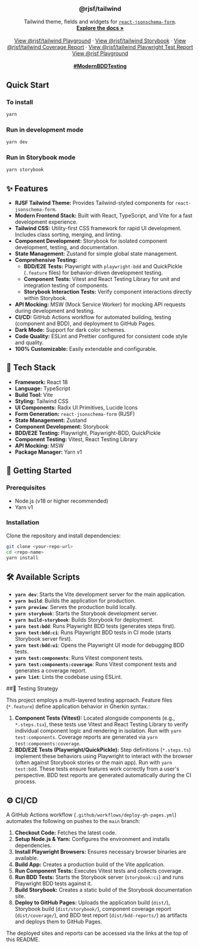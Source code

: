 <br />
<p align="center">
  <h3 align="center">@rjsf/tailwind</h3>

  <p align="center">
  Tailwind theme, fields and widgets for <a href="https://github.com/mozilla-services/react-jsonschema-form/"><code>react-jsonschema-form</code></a>.
    <br />
    <a href="https://rjsf-team.github.io/react-jsonschema-form/docs/"><strong>Explore the docs »</strong></a>
    <br />
    <br />
    <a href="https://cmelion.github.io/rjsf-tailwind/">View @rjsf/tailwind Playground</a>
    ·
    <a href="https://cmelion.github.io/rjsf-tailwind/storybook/">View @rjsf/tailwind Storybook</a>
    ·
    <a href="https://cmelion.github.io/rjsf-tailwind/coverage/">View @rjsf/tailwind Coverage Report</a>
    ·
    <a href="https://cmelion.github.io/rjsf-tailwind/bdd-reports/">View @rjsf/tailwind Playwright Test Report</a>
    <br />
    <a href="https://rjsf-team.github.io/react-jsonschema-form/">View @rjsf Playground</a>
    <br/><br/>
    <a href="https://www.linkedin.com/search/results/all/?keywords=%23ModernBDDTesting"><strong>#ModernBDDTesting</strong></a>
  </p>

## Quick Start

### To install

```bash
yarn
```

### Run in development mode

```bash
yarn dev
```

### Run in Storybook mode

```bash
yarn storybook
```


## ✨ Features

*   **RJSF Tailwind Theme:** Provides Tailwind-styled components for `react-jsonschema-form`.
*   **Modern Frontend Stack:** Built with React, TypeScript, and Vite for a fast development experience.
*   **Tailwind CSS:** Utility-first CSS framework for rapid UI development. Includes class sorting, merging, and linting.
*   **Component Development:** Storybook for isolated component development, testing, and documentation.
*   **State Management:** Zustand for simple global state management.
*   **Comprehensive Testing:**
    *   **BDD/E2E Tests:** Playwright with `playwright-bdd` and QuickPickle (`.feature` files) for behavior-driven development testing.
    *   **Component Tests:** Vitest and React Testing Library for unit and integration testing of components.
    *   **Storybook Interaction Tests:** Verify component interactions directly within Storybook.
*   **API Mocking:** MSW (Mock Service Worker) for mocking API requests during development and testing.
*   **CI/CD:** GitHub Actions workflow for automated building, testing (component and BDD), and deployment to GitHub Pages.
*   **Dark Mode:** Support for dark color schemes.
*   **Code Quality:** ESLint and Prettier configured for consistent code style and quality.
*   **100% Customizable:** Easily extendable and configurable.

## 🚀 Tech Stack

*   **Framework:** React 18
*   **Language:** TypeScript
*   **Build Tool:** Vite
*   **Styling:** Tailwind CSS
*   **UI Components:** Radix UI Primitives, Lucide Icons
*   **Form Generation:** `react-jsonschema-form` (RJSF)
*   **State Management:** Zustand
*   **Component Development:** Storybook
*   **BDD/E2E Testing:** Playwright, Playwright-BDD, QuickPickle
*   **Component Testing:** Vitest, React Testing Library
*   **API Mocking:** MSW
*   **Package Manager:** Yarn v1

## 🏁 Getting Started

### Prerequisites

*   Node.js (v18 or higher recommended)
*   Yarn v1

### Installation

Clone the repository and install dependencies:

```bash
git clone <your-repo-url>
cd <repo-name>
yarn install
```
## 🛠️ Available Scripts

*   **`yarn dev`**: Starts the Vite development server for the main application.
*   **`yarn build`**: Builds the application for production.
*   **`yarn preview`**: Serves the production build locally.
*   **`yarn storybook`**: Starts the Storybook development server.
*   **`yarn build-storybook`**: Builds Storybook for deployment.
*   **`yarn test:bdd`**: Runs Playwright BDD tests (generates steps first).
*   **`yarn test:bdd:ci`**: Runs Playwright BDD tests in CI mode (starts Storybook server first).
*   **`yarn test:bdd:ui`**: Opens the Playwright UI mode for debugging BDD tests.
*   **`yarn test:components`**: Runs Vitest component tests.
*   **`yarn test:components:coverage`**: Runs Vitest component tests and generates a coverage report.
*   **`yarn lint`**: Lints the codebase using ESLint.

##🧪 Testing Strategy

This project employs a multi-layered testing approach. Feature files (`*.feature`) define application behavior in Gherkin syntax.:

1.  **Component Tests (Vitest):** Located alongside components (e.g., `*.steps.tsx`), these tests use Vitest and React Testing Library to verify individual component logic and rendering in isolation. Run with `yarn test:components`. Coverage reports are generated via `yarn test:components:coverage`.
2.  **BDD/E2E Tests (Playwright/QuickPickle):**  Step definitions (`*.steps.ts`) implement these behaviors using Playwright to interact with the browser (often against Storybook stories or the main app). Run with `yarn test:bdd`. These tests ensure features work correctly from a user's perspective. BDD test reports are generated automatically during the CI process.

## ⚙️ CI/CD

A GitHub Actions workflow (`.github/workflows/deploy-gh-pages.yml`) automates the following on pushes to the `main` branch:

1.  **Checkout Code:** Fetches the latest code.
2.  **Setup Node.js & Yarn:** Configures the environment and installs dependencies.
3.  **Install Playwright Browsers:** Ensures necessary browser binaries are available.
4.  **Build App:** Creates a production build of the Vite application.
5.  **Run Component Tests:** Executes Vitest tests and collects coverage.
6.  **Run BDD Tests:** Starts the Storybook server (`storybook:ci`) and runs Playwright BDD tests against it.
7.  **Build Storybook:** Creates a static build of the Storybook documentation site.
8.  **Deploy to GitHub Pages:** Uploads the application build (`dist/`), Storybook build (`dist/storybook/`), component coverage report (`dist/coverage/`), and BDD test report (`dist/bdd-reports/`) as artifacts and deploys them to GitHub Pages.

The deployed sites and reports can be accessed via the links at the top of this README.
